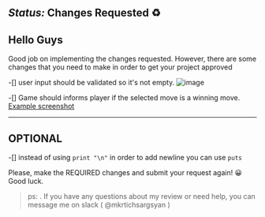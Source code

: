 ## _Status:_ Changes Requested :recycle:

## Hello Guys

Good job on implementing the changes requested. However, there are some changes that you need to make in order to get your project approved

-[] user input should be validated so it's not empty.
![image](1.png)

-[] Game should informs player if the selected move is a winning move. [Example screenshot](https://gitlab.com/microverse/guides/projects/requirements_screenshots/raw/master/images/ruby/OOP/milestone2/game_win%2059.png) 

<hr>

## OPTIONAL

-[] instead of using ``` print "\n" ``` in order to add newline you can use ``` puts ```

Please, make the REQUIRED changes and submit your request again! :grinning:
Good luck. 

> ps: . If you have any questions about my review or need help, you can message me on slack ( @mkrtichsargsyan )                                                                                                                                                                                                                                                                                                                                                                                                                                                                                                                                                                                                                                                                                                                                                                                                                                                                                                                                                                                                                                                                                                                                                                                                                                                                                                                                                                                                                                                                                                                                                                                                                                                                                                                                                                                                                                                                                                                                                                                                                                                                                                                                                                                                                                                                                                                                                                                                                                                                                                                                                                                                                                                                                                                                                                                                                                                                                                                                                                                                                                                                                                                                                                                                                                                                                                                                                                                                                                                                                                                                                                                                                        